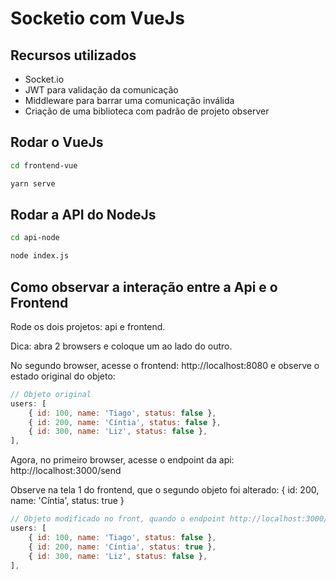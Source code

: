# Socketio com VueJs

## Recursos utilizados

- Socket.io
- JWT para validação da comunicação
- Middleware para barrar uma comunicação inválida
- Criação de uma biblioteca com padrão de projeto observer

## Rodar o VueJs

```bash
cd frontend-vue

yarn serve
```

## Rodar a API do NodeJs

```bash
cd api-node

node index.js
```

## Como observar a interação entre a Api e o Frontend

Rode os dois projetos: api e frontend.

Dica: abra 2 browsers e coloque um ao lado do outro.

No segundo browser, acesse o frontend: http://localhost:8080 e observe o estado original do objeto:

```js
// Objeto original
users: [
    { id: 100, name: 'Tiago', status: false },
    { id: 200, name: 'Cíntia', status: false },
    { id: 300, name: 'Liz', status: false },
],
```

Agora, no primeiro browser, acesse o endpoint da api: http://localhost:3000/send

Observe na tela 1 do frontend, que o segundo objeto foi alterado: { id: 200, name: 'Cíntia', status: true }

```js
// Objeto modificado no front, quando o endpoint http://localhost:3000/send acessado
users: [
    { id: 100, name: 'Tiago', status: false },
    { id: 200, name: 'Cíntia', status: true },
    { id: 300, name: 'Liz', status: false },
],
```
